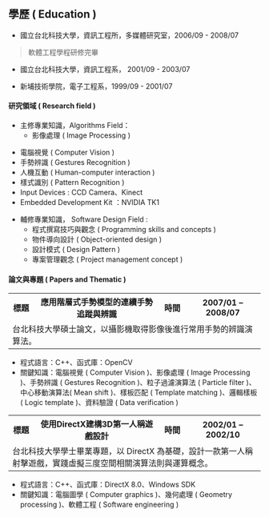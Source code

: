 ## 學歷 ( Education )

+	國立台北科技大學，資訊工程所，多媒體研究室，2006/09 - 2008/07
> 軟體工程學程研修完畢

+	國立台北科技大學，資訊工程系， 2001/09 - 2003/07

+	新埔技術學院，電子工程系，1999/09 - 2001/07

#### 研究領域 ( Research field )

+	主修專業知識，Algorithms Field：
	 - 影像處理 ( Image Processing )
   - 電腦視覺 ( Computer Vision )
   - 手勢辨識 ( Gestures Recognition )
   - 人機互動 ( Human-computer interaction )
   - 樣式識別 ( Pattern Recognition )
   - Input Devices : CCD Camera、Kinect
   - Embedded Development Kit ：NVIDIA TK1

<p />

+ 輔修專業知識， Software Design Field :
  - 程式撰寫技巧與觀念 ( Programming skills and concepts )
  - 物件導向設計 ( Object-oriented design )
  - 設計模式 ( Design Pattern )
  - 專案管理觀念 ( Project management concept )

#### 論文與專題 ( Papers and Thematic )

<table>
  <tr>
    <th width="10%">標題</th>
    <th width="50%">應用階層式手勢模型的連續手勢追蹤與辨識</th>
    <th width="10%">時間</th>
    <th width="30%">2007/01 – 2008/07</th>
  </tr>
  <tr>
    <td colspan=4>台北科技大學碩士論文，以攝影機取得影像後進行常用手勢的辨識演算法。</td>
  </tr>
</table>

+ 程式語言：C++、函式庫：OpenCV
+ 關鍵知識：電腦視覺 ( Computer Vision )、影像處理 ( Image Processing )、手勢辨識 ( Gestures Recognition )、粒子過濾演算法 ( Particle filter )、中心移動演算法( Mean shift )、樣板匹配 ( Template matching )、邏輯樣板 ( Logic template )、資料驗證 ( Data verification )

<table>
  <tr>
    <th width="10%">標題</th>
    <th width="50%">使用DirectX建構3D第一人稱遊戲設計</th>
    <th width="10%">時間</th>
    <th width="30%">2002/01 – 2002/10</th>
  </tr>
  <tr>
    <td colspan=4>台北科技大學學士畢業專題，以 DirectX 為基礎，設計一款第一人稱射擊遊戲，實踐虛擬三度空間相關演算法則與運算概念。</td>
  </tr>
</table>

+ 程式語言：C++、函式庫：DirectX 8.0、Windows SDK
+ 關鍵知識：電腦圖學 ( Computer graphics )、幾何處理 ( Geometry processing )、軟體工程 ( Software engineering )
